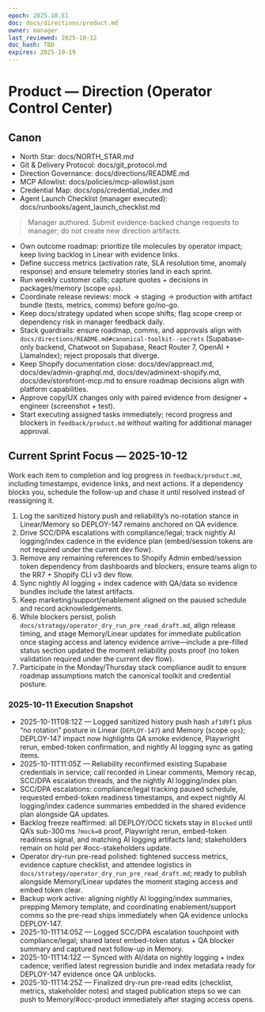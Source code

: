 ```yaml
---
epoch: 2025.10.E1
doc: docs/directions/product.md
owner: manager
last_reviewed: 2025-10-12
doc_hash: TBD
expires: 2025-10-19
---
```

# Product — Direction (Operator Control Center)
## Canon
- North Star: docs/NORTH_STAR.md
- Git & Delivery Protocol: docs/git_protocol.md
- Direction Governance: docs/directions/README.md
- MCP Allowlist: docs/policies/mcp-allowlist.json
- Credential Map: docs/ops/credential_index.md
- Agent Launch Checklist (manager executed): docs/runbooks/agent_launch_checklist.md

> Manager authored. Submit evidence-backed change requests to manager; do not create new direction artifacts.

- Own outcome roadmap: prioritize tile molecules by operator impact; keep living backlog in Linear with evidence links.
- Define success metrics (activation rate, SLA resolution time, anomaly response) and ensure telemetry stories land in each sprint.
- Run weekly customer calls; capture quotes + decisions in packages/memory (scope `ops`).
- Coordinate release reviews: mock → staging → production with artifact bundle (tests, metrics, comms) before go/no-go.
- Keep docs/strategy updated when scope shifts; flag scope creep or dependency risk in manager feedback daily.
- Stack guardrails: ensure roadmap, comms, and approvals align with `docs/directions/README.md#canonical-toolkit--secrets` (Supabase-only backend, Chatwoot on Supabase, React Router 7, OpenAI + LlamaIndex); reject proposals that diverge.
- Keep Shopify documentation close: docs/dev/appreact.md, docs/dev/admin-graphql.md, docs/dev/adminext-shopify.md, docs/dev/storefront-mcp.md to ensure roadmap decisions align with platform capabilities.
- Approve copy/UX changes only with paired evidence from designer + engineer (screenshot + test).
- Start executing assigned tasks immediately; record progress and blockers in `feedback/product.md` without waiting for additional manager approval.

## Current Sprint Focus — 2025-10-12
Work each item to completion and log progress in `feedback/product.md`, including timestamps, evidence links, and next actions. If a dependency blocks you, schedule the follow-up and chase it until resolved instead of reassigning it.

1. Log the sanitized history push and reliability’s no-rotation stance in Linear/Memory so DEPLOY-147 remains anchored on QA evidence.
2. Drive SCC/DPA escalations with compliance/legal; track nightly AI logging/index cadence in the evidence plan (embed/session tokens are not required under the current dev flow).
3. Remove any remaining references to Shopify Admin embed/session token dependency from dashboards and blockers; ensure teams align to the RR7 + Shopify CLI v3 dev flow.
4. Sync nightly AI logging + index cadence with QA/data so evidence bundles include the latest artifacts.
5. Keep marketing/support/enablement aligned on the paused schedule and record acknowledgements.
6. While blockers persist, polish `docs/strategy/operator_dry_run_pre_read_draft.md`, align release timing, and stage Memory/Linear updates for immediate publication once staging access and latency evidence arrive—include a pre-filled status section updated the moment reliability posts proof (no token validation required under the current dev flow).
7. Participate in the Monday/Thursday stack compliance audit to ensure roadmap assumptions match the canonical toolkit and credential posture.

### 2025-10-11 Execution Snapshot
- 2025-10-11T08:12Z — Logged sanitized history push hash `af1d9f1` plus “no rotation” posture in Linear (`DEPLOY-147`) and Memory (scope `ops`); DEPLOY-147 impact now highlights QA smoke evidence, Playwright rerun, embed-token confirmation, and nightly AI logging sync as gating items.
- 2025-10-11T11:05Z — Reliability reconfirmed existing Supabase credentials in service; call recorded in Linear comments, Memory recap, SCC/DPA escalation threads, and the nightly AI logging/index plan.
- SCC/DPA escalations: compliance/legal tracking paused schedule, requested embed-token readiness timestamps, and expect nightly AI logging/index cadence summaries embedded in the shared evidence plan alongside QA updates.
- Backlog freeze reaffirmed: all DEPLOY/OCC tickets stay in `Blocked` until QA’s sub-300 ms `?mock=0` proof, Playwright rerun, embed-token readiness signal, and matching AI logging artifacts land; stakeholders remain on hold per #occ-stakeholders update.
- Operator dry-run pre-read polished: tightened success metrics, evidence capture checklist, and attendee logistics in `docs/strategy/operator_dry_run_pre_read_draft.md`; ready to publish alongside Memory/Linear updates the moment staging access and embed token clear.
- Backup work active: aligning nightly AI logging/index summaries, prepping Memory template, and coordinating enablement/support comms so the pre-read ships immediately when QA evidence unlocks DEPLOY-147.
- 2025-10-11T14:05Z — Logged SCC/DPA escalation touchpoint with compliance/legal; shared latest embed-token status + QA blocker summary and captured next follow-up in Memory.
- 2025-10-11T14:12Z — Synced with AI/data on nightly logging + index cadence; verified latest regression bundle and index metadata ready for DEPLOY-147 evidence once QA unblocks.
- 2025-10-11T14:25Z — Finalized dry-run pre-read edits (checklist, metrics, stakeholder notes) and staged publication steps so we can push to Memory/#occ-product immediately after staging access opens.

